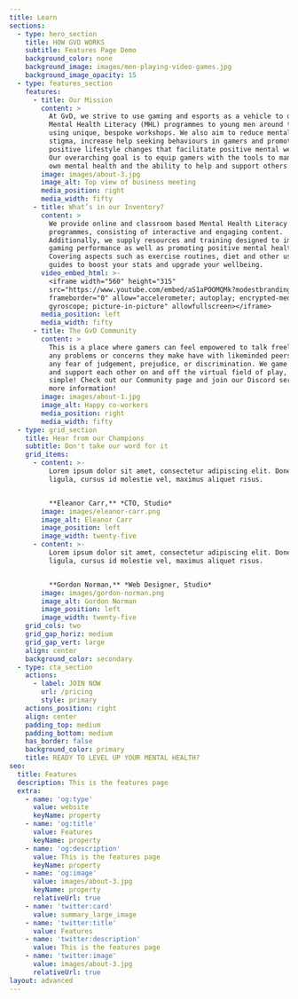 ```yaml
---
title: Learn
sections:
  - type: hero_section
    title: HOW GVD WORKS
    subtitle: Features Page Demo
    background_color: none
    background_image: images/men-playing-video-games.jpg
    background_image_opacity: 15
  - type: features_section
    features:
      - title: Our Mission
        content: >
          At GvD, we strive to use gaming and esports as a vehicle to deliver
          Mental Health Literacy (MHL) programmes to young men around the World
          using unique, bespoke workshops. We also aim to reduce mental health
          stigma, increase help seeking behaviours in gamers and promote
          positive lifestyle changes that facilitate positive mental wellbeing.
          Our overarching goal is to equip gamers with the tools to manage their
          own mental health and the ability to help and support others.
        image: images/about-3.jpg
        image_alt: Top view of business meeting
        media_position: right
        media_width: fifty
      - title: What’s in our Inventory?
        content: >
          We provide online and classroom based Mental Health Literacy
          programmes, consisting of interactive and engaging content.
          Additionally, we supply resources and training designed to improve
          gaming performance as well as promoting positive mental health.
          Covering aspects such as exercise routines, diet and other useful
          guides to boost your stats and upgrade your wellbeing.
        video_embed_html: >-
          <iframe width="560" height="315"
          src="https://www.youtube.com/embed/aS1aPOOMQMk?modestbranding=1"
          frameborder="0" allow="accelerometer; autoplay; encrypted-media;
          gyroscope; picture-in-picture" allowfullscreen></iframe>
        media_position: left
        media_width: fifty
      - title: The GvD Community
        content: >
          This is a place where gamers can feel empowered to talk freely about
          any problems or concerns they make have with likeminded peers, without
          any fear of judgement, prejudice, or discrimination. We game together,
          and support each other on and off the virtual field of play, it’s that
          simple! Check out our Community page and join our Discord server for
          more information!
        image: images/about-1.jpg
        image_alt: Happy co-workers
        media_position: right
        media_width: fifty
  - type: grid_section
    title: Hear from our Champions
    subtitle: Don't take our word for it
    grid_items:
      - content: >-
          Lorem ipsum dolor sit amet, consectetur adipiscing elit. Donec nisl
          ligula, cursus id molestie vel, maximus aliquet risus.


          **Eleanor Carr,** *CTO, Studio*
        image: images/eleanor-carr.png
        image_alt: Eleanor Carr
        image_position: left
        image_width: twenty-five
      - content: >-
          Lorem ipsum dolor sit amet, consectetur adipiscing elit. Donec nisl
          ligula, cursus id molestie vel, maximus aliquet risus.


          **Gordon Norman,** *Web Designer, Studio*
        image: images/gordon-norman.png
        image_alt: Gordon Norman
        image_position: left
        image_width: twenty-five
    grid_cols: two
    grid_gap_horiz: medium
    grid_gap_vert: large
    align: center
    background_color: secondary
  - type: cta_section
    actions:
      - label: JOIN NOW
        url: /pricing
        style: primary
    actions_position: right
    align: center
    padding_top: medium
    padding_bottom: medium
    has_border: false
    background_color: primary
    title: READY TO LEVEL UP YOUR MENTAL HEALTH?
seo:
  title: Features
  description: This is the features page
  extra:
    - name: 'og:type'
      value: website
      keyName: property
    - name: 'og:title'
      value: Features
      keyName: property
    - name: 'og:description'
      value: This is the features page
      keyName: property
    - name: 'og:image'
      value: images/about-3.jpg
      keyName: property
      relativeUrl: true
    - name: 'twitter:card'
      value: summary_large_image
    - name: 'twitter:title'
      value: Features
    - name: 'twitter:description'
      value: This is the features page
    - name: 'twitter:image'
      value: images/about-3.jpg
      relativeUrl: true
layout: advanced
---
```

